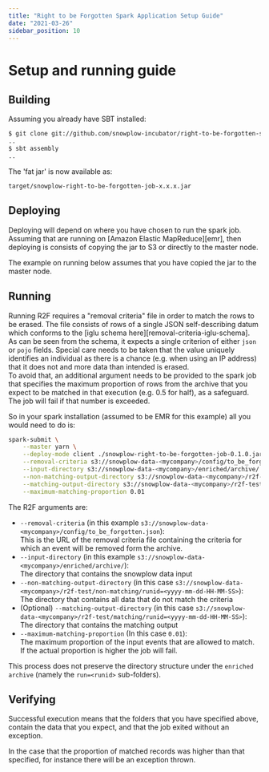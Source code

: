 ```yaml
---
title: "Right to be Forgotten Spark Application Setup Guide"
date: "2021-03-26"
sidebar_position: 10
---
```


# Setup and running guide

## Building

Assuming you already have SBT installed:

```bash
$ git clone git://github.com/snowplow-incubator/right-to-be-forgotten-spark-job.git
..
$ sbt assembly
..
```

The 'fat jar' is now available as:

```text
target/snowplow-right-to-be-forgotten-job-x.x.x.jar
```

## Deploying

Deploying will depend on where you have chosen to run the spark job. Assuming that are running on \[Amazon Elastic MapReduce\]\[emr\], then deploying is consists of copying the jar to S3 or directly to the master node.

The example on running below assumes that you have copied the jar to the master node.

## Running

Running R2F requires a "removal criteria" file in order to match the rows to be erased. The file consists of rows of a single JSON self-describing datum which conforms to the \[iglu schema here\]\[removal-criteria-iglu-schema\].  
As can be seen from the schema, it expects a single criterion of either `json` or `pojo` fields. Special care needs to be taken that the value uniquely identifies an individual as there is a chance (e.g. when using an IP address) that it does not and more data than intended is erased.  
To avoid that, an additional argument needs to be provided to the spark job that specifies the maximum proportion of rows from the archive that you expect to be matched in that execution (e.g. 0.5 for half), as a safeguard. The job will fail if that number is exceeded.

So in your spark installation (assumed to be EMR for this example) all you would need to do is:

```bash
spark-submit \
    --master yarn \
    --deploy-mode client ./snowplow-right-to-be-forgotten-job-0.1.0.jar \
    --removal-criteria s3://snowplow-data-<mycompany>/config/to_be_forgotten.json \
    --input-directory s3://snowplow-data-<mycompany>/enriched/archive/ \
    --non-matching-output-directory s3://snowplow-data-<mycompany>/r2f-test/non-matching/runid=<yyyy-mm-dd-HH-MM-SS> \
    --matching-output-directory s3://snowplow-data-<mycompany>/r2f-test/matching/runid=<yyyy-mm-dd-HH-MM-SS> \
    --maximum-matching-proportion 0.01
```

The R2F arguments are:

- `--removal-criteria` (in this example `s3://snowplow-data-<mycompany>/config/to_be_forgotten.json`):  
    This is the URL of the removal criteria file containing the criteria for which an event will be removed form the archive.
- `--input-directory` (in this example `s3://snowplow-data-<mycompany>/enriched/archive/`):  
    The directory that contains the snowplow data input
- `--non-matching-output-directory` (in this case `s3://snowplow-data-<mycompany>/r2f-test/non-matching/runid=<yyyy-mm-dd-HH-MM-SS>`):  
    The directory that contains all data that do not match the criteria
- (Optional) `--matching-output-directory` (in this case `s3://snowplow-data-<mycompany>/r2f-test/matching/runid=<yyyy-mm-dd-HH-MM-SS>`):  
    The directory that contains the matching output
- `--maximum-matching-proportion` (In this case `0.01`):  
    The maximum proportion of the input events that are allowed to match. If the actual proportion is higher the job will fail.

This process does not preserve the directory structure under the `enriched archive` (namely the `run=<runid>` sub-folders).

## Verifying

Successful execution means that the folders that you have specified above, contain the data that you expect, and that the job exited without an exception.

In the case that the proportion of matched records was higher than that specified, for instance there will be an exception thrown.
